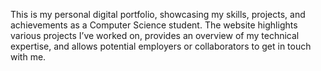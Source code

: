 This is my personal digital portfolio, showcasing my skills, projects, and achievements as a Computer Science student. The website highlights various projects I’ve worked on, provides an overview of my technical expertise, and allows potential employers or collaborators to get in touch with me.